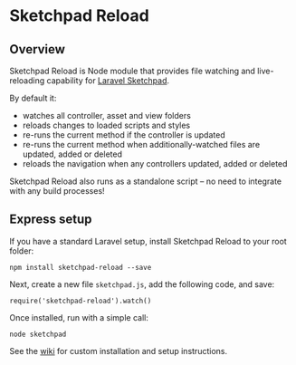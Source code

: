 # Sketchpad Reload

## Overview

Sketchpad Reload is Node module that provides file watching and live-reloading capability for [Laravel Sketchpad](https://github.com/davestewart/laravel-sketchpad).

By default it:

- watches all controller, asset and view folders
- reloads changes to loaded scripts and styles
- re-runs the current method if the controller is updated
- re-runs the current method when additionally-watched files are updated, added or deleted
- reloads the navigation when any controllers updated, added or deleted

Sketchpad Reload also runs as a standalone script – no need to integrate with any build processes!

## Express setup

If you have a standard Laravel setup, install Sketchpad Reload to your root folder:

```text
npm install sketchpad-reload --save
```

Next, create a new file `sketchpad.js`, add the following code, and save:
 ```text
require('sketchpad-reload').watch()
```

Once installed, run with a simple call: 

```text
node sketchpad
```

See the [wiki](https://github.com/davestewart/laravel-sketchpad-reload/wiki) for custom installation and setup instructions.
